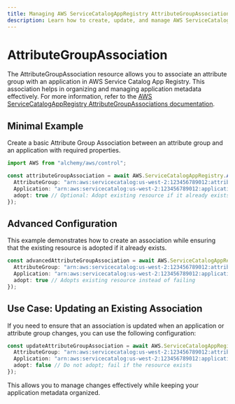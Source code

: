 ```yaml
---
title: Managing AWS ServiceCatalogAppRegistry AttributeGroupAssociations with Alchemy
description: Learn how to create, update, and manage AWS ServiceCatalogAppRegistry AttributeGroupAssociations using Alchemy Cloud Control.
---
```


# AttributeGroupAssociation

The AttributeGroupAssociation resource allows you to associate an attribute group with an application in AWS Service Catalog App Registry. This association helps in organizing and managing application metadata effectively. For more information, refer to the [AWS ServiceCatalogAppRegistry AttributeGroupAssociations documentation](https://docs.aws.amazon.com/servicecatalogappregistry/latest/userguide/).

## Minimal Example

Create a basic Attribute Group Association between an attribute group and an application with required properties.

```ts
import AWS from "alchemy/aws/control";

const attributeGroupAssociation = await AWS.ServiceCatalogAppRegistry.AttributeGroupAssociation("myAttributeGroupAssociation", {
  AttributeGroup: "arn:aws:servicecatalog:us-west-2:123456789012:attribute-group/myAttributeGroup",
  Application: "arn:aws:servicecatalog:us-west-2:123456789012:application/myApplication",
  adopt: true // Optional: Adopt existing resource if it already exists
});
```

## Advanced Configuration

This example demonstrates how to create an association while ensuring that the existing resource is adopted if it already exists.

```ts
const advancedAttributeGroupAssociation = await AWS.ServiceCatalogAppRegistry.AttributeGroupAssociation("advancedAttributeGroupAssociation", {
  AttributeGroup: "arn:aws:servicecatalog:us-west-2:123456789012:attribute-group/advancedAttributeGroup",
  Application: "arn:aws:servicecatalog:us-west-2:123456789012:application/advancedApplication",
  adopt: true // Adopts existing resource instead of failing
});
```

## Use Case: Updating an Existing Association

If you need to ensure that an association is updated when an application or attribute group changes, you can use the following configuration:

```ts
const updateAttributeGroupAssociation = await AWS.ServiceCatalogAppRegistry.AttributeGroupAssociation("updateAttributeGroupAssociation", {
  AttributeGroup: "arn:aws:servicecatalog:us-west-2:123456789012:attribute-group/updateAttributeGroup",
  Application: "arn:aws:servicecatalog:us-west-2:123456789012:application/updateApplication",
  adopt: false // Do not adopt; fail if the resource exists
});
```

This allows you to manage changes effectively while keeping your application metadata organized.